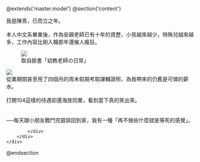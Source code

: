 @extends('master.model')
@section('content')
<div class="container px-5 py-3">
            <div class="row">
                <div class="col-6 py-2">我是陳熹，已而立之年。<br><br>本人中文系畢業後，作為安親老師已有十年的資歷，小孩越來越少，特殊兒越來越多，工作內容比剛入職那年還催人瘋狂。</div>
                <div class="col-5 py-2">
                    <figure class="figure">
                        <img class="img-fluid" src="https://scontent-tpe1-1.xx.fbcdn.net/v/t1.6435-9/49310508_773670032966953_4619068873935683584_n.jpg?_nc_cat=110&ccb=1-7&_nc_sid=8bfeb9&_nc_ohc=c1S66MaI5eEAX_2zZ24&_nc_ht=scontent-tpe1-1.xx&oh=00_AT9O_1TuHOTWPwRz1i7Z7YUjfibs7S4n7ua_AMQWrPzXJw&oe=632675B6">
                        <figcaption class="figure-caption text-end">取自臉書「幼教老師の日常」</figcaption>
                    </figure>
                </div>
                <div class="col-6 py-2"><img src="{{url('storage/images/1660533877896.jpg')}}"></div>
                <div class="col-6 py-2">從業期間甚至用了四個月的周末假期考取課輔證照，為我帶來的仍舊是可憐的薪水。<br><br>打開104這樣的待遇卻還海放同業，看到當下真的笑出來。<br><br><br>──每天跟小朋友戰鬥完狼狽回到家，我有一種「再不做些什麼就是等死的感覺」。</div>
                
            </div>
        </div>
    </div>
</div>

@endsection
